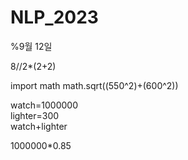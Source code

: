 # NLP_2023

%9월 12일

8//2*(2+2)

import math 
math.sqrt((550^2)+(600^2))

watch=1000000   
lighter=300    
watch+lighter

1000000*0.85

